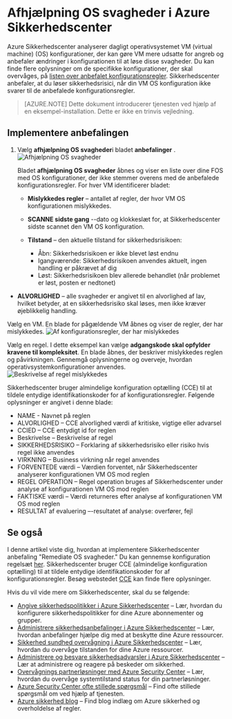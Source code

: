 <properties
   pageTitle="Afhjælpning OS svagheder i Azure Sikkerhedscenter | Microsoft Azure"
   description="Dette dokument viser, hvordan du implementere Azure Sikkerhedscenter anbefaling **afhjælpning OS svagheder**."
   services="security-center"
   documentationCenter="na"
   authors="TerryLanfear"
   manager="MBaldwin"
   editor=""/>

<tags
   ms.service="security-center"
   ms.devlang="na"
   ms.topic="article"
   ms.tgt_pltfrm="na"
   ms.workload="na"
   ms.date="10/17/2016"
   ms.author="terrylan"/>

# <a name="remediate-os-vulnerabilities-in-azure-security-center"></a>Afhjælpning OS svagheder i Azure Sikkerhedscenter

Azure Sikkerhedscenter analyserer dagligt operativsystemet VM (virtual machine) (OS) konfigurationer, der kan gøre VM mere udsatte for angreb og anbefaler ændringer i konfigurationen til at løse disse svagheder. Du kan finde flere oplysninger om de specifikke konfigurationer, der skal overvåges, på [listen over anbefalet konfigurationsregler](https://gallery.technet.microsoft.com/Azure-Security-Center-a789e335). Sikkerhedscenter anbefaler, at du løser sikkerhedsrisici, når din VM OS konfiguration ikke svarer til de anbefalede konfigurationsregler.

> [AZURE.NOTE] Dette dokument introducerer tjenesten ved hjælp af en eksempel-installation.  Dette er ikke en trinvis vejledning.

## <a name="implement-the-recommendation"></a>Implementere anbefalingen

1. Vælg **afhjælpning OS svagheder**i bladet **anbefalinger** .
![Afhjælpning OS svagheder][1]

    Bladet **afhjælpning OS svagheder** åbnes og viser en liste over dine FOS med OS konfigurationer, der ikke stemmer overens med de anbefalede konfigurationsregler.  For hver VM identificerer bladet:

   - **Mislykkedes regler** – antallet af regler, der hvor VM OS konfigurationen mislykkedes.
   - **SCANNE sidste gang** --dato og klokkeslæt for, at Sikkerhedscenter sidste scannet den VM OS konfiguration.
   - **Tilstand** – den aktuelle tilstand for sikkerhedsrisikoen:

        - Åbn: Sikkerhedsrisikoen er ikke blevet løst endnu
        - Igangværende: Sikkerhedsrisikoen anvendes aktuelt, ingen handling er påkrævet af dig
        - Løst: Sikkerhedsrisikoen blev allerede behandlet (når problemet er løst, posten er nedtonet)
  - **ALVORLIGHED** – alle svagheder er angivet til en alvorlighed af lav, hvilket betyder, at en sikkerhedsrisiko skal løses, men ikke kræver øjeblikkelig handling.

Vælg en VM. En blade for pågældende VM åbnes og viser de regler, der har mislykkedes.
   ![Af konfigurationsregler, der har mislykkedes][2]

Vælg en regel. I dette eksempel kan vælge **adgangskode skal opfylder kravene til kompleksitet**. En blade åbnes, der beskriver mislykkedes reglen og påvirkningen. Gennemgå oplysningerne og overveje, hvordan operativsystemkonfigurationer anvendes.
  ![Beskrivelse af regel mislykkedes][3]

  Sikkerhedscenter bruger almindelige konfiguration optælling (CCE) til at tildele entydige identifikationskoder for af konfigurationsregler. Følgende oplysninger er angivet i denne blade:

  - NAME - Navnet på reglen
  - ALVORLIGHED – CCE alvorlighed værdi af kritiske, vigtige eller advarsel
  - CCIED – CCE entydigt id for reglen
  - Beskrivelse – Beskrivelse af regel
  - SIKKERHEDSRISIKO – Forklaring af sikkerhedsrisiko eller risiko hvis regel ikke anvendes
  - VIRKNING – Business virkning når regel anvendes
  - FORVENTEDE værdi – Værdien forventet, når Sikkerhedscenter analyserer konfigurationen VM OS mod reglen
  - REGEL OPERATION – Regel operation bruges af Sikkerhedscenter under analyse af konfigurationen VM OS mod reglen
  - FAKTISKE værdi – Værdi returneres efter analyse af konfigurationen VM OS mod reglen
  - RESULTAT af evaluering –-resultatet af analyse: overfører, fejl


## <a name="see-also"></a>Se også

I denne artikel viste dig, hvordan at implementere Sikkerhedscenter anbefaling "Remediate OS svagheder." Du kan gennemse konfiguration regelsæt [her](https://gallery.technet.microsoft.com/Azure-Security-Center-a789e335). Sikkerhedscenter bruger CCE (almindelige konfiguration optælling) til at tildele entydige identifikationskoder for af konfigurationsregler. Besøg webstedet [CCE](http://cce.mitre.org) kan finde flere oplysninger.

Hvis du vil vide mere om Sikkerhedscenter, skal du se følgende:

- [Angive sikkerhedspolitikker i Azure Sikkerhedscenter](security-center-policies.md) – Lær, hvordan du konfigurere sikkerhedspolitikker for dine Azure abonnementer og grupper.
- [Administrere sikkerhedsanbefalinger i Azure Sikkerhedscenter](security-center-recommendations.md) – Lær, hvordan anbefalinger hjælpe dig med at beskytte dine Azure ressourcer.
- [Sikkerhed sundhed overvågning i Azure Sikkerhedscenter](security-center-monitoring.md) – Lær, hvordan du overvåge tilstanden for dine Azure ressourcer.
- [Administrere og besvare sikkerhedsadvarsler i Azure Sikkerhedscenter](security-center-managing-and-responding-alerts.md) – Lær at administrere og reagere på beskeder om sikkerhed.
- [Overvågnings partnerløsninger med Azure Security Center](security-center-partner-solutions.md) – Lær, hvordan du overvåge systemtilstand status for din partnerløsninger.
- [Azure Security Center ofte stillede spørgsmål](security-center-faq.md) – Find ofte stillede spørgsmål om ved hjælp af tjenesten.
- [Azure sikkerhed blog](http://blogs.msdn.com/b/azuresecurity/) – Find blog indlæg om Azure sikkerhed og overholdelse af regler.

<!--Image references-->
[1]: ./media/security-center-remediate-os-vulnerabilities/recommendation.png
[2]:./media/security-center-remediate-os-vulnerabilities/vm-remediate-os-vulnerabilities.png
[3]: ./media/security-center-remediate-os-vulnerabilities/vulnerability-details.png
